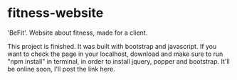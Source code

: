 # fitness-website
'BeFit'. Website about fitness, made for a client.

This project is finished. It was built with bootstrap and javascript.
If you want to check the page in your localhost, download and make sure to run "npm install" in terminal, in order to install jquery, popper and bootstrap.
It'll be online soon, I'll post the link here.
